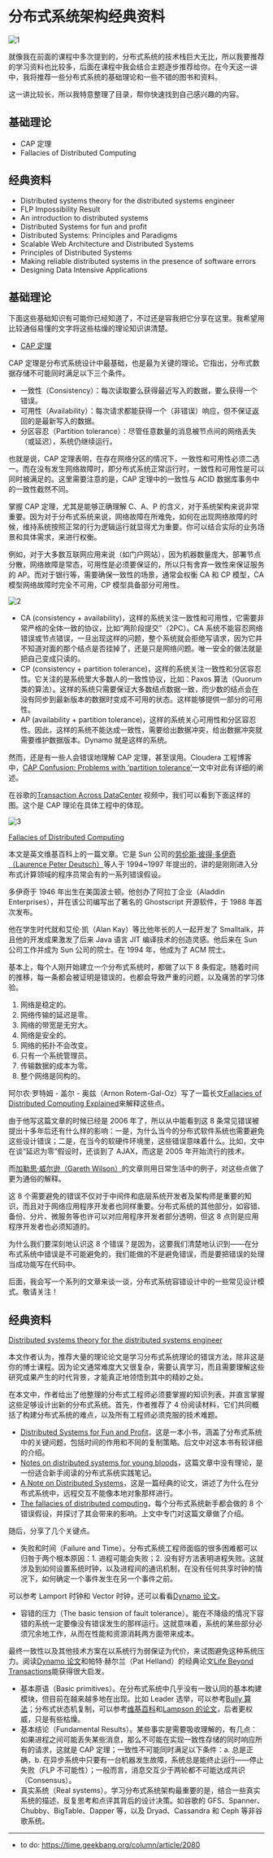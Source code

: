 # 分布式系统架构经典资料

![1](../img/028/1.png)

就像我在前面的课程中多次提到的，分布式系统的技术栈巨大无比，所以我要推荐的学习资料也比较多，后面在课程中我会结合主题逐步推荐给你。在今天这一讲中，我将推荐一些分布式系统的基础理论和一些不错的图书和资料。

这一讲比较长，所以我特意整理了目录，帮你快速找到自己感兴趣的内容。

## 基础理论

* CAP 定理
* Fallacies of Distributed Computing

## 经典资料

* Distributed systems theory for the distributed systems engineer
* FLP Impossibility Result
* An introduction to distributed systems
* Distributed Systems for fun and profit
* Distributed Systems: Principles and Paradigms
* Scalable Web Architecture and Distributed Systems
* Principles of Distributed Systems
* Making reliable distributed systems in the presence of software errors
* Designing Data Intensive Applications

## 基础理论

下面这些基础知识有可能你已经知道了，不过还是容我把它分享在这里。我希望用比较通俗易懂的文字将这些枯燥的理论知识讲清楚。

* [CAP 定理](https://en.wikipedia.org/wiki/CAP_theorem)

CAP 定理是分布式系统设计中最基础，也是最为关键的理论。它指出，分布式数据存储不可能同时满足以下三个条件。

* 一致性（Consistency）：每次读取要么获得最近写入的数据，要么获得一个错误。
* 可用性（Availability）：每次请求都能获得一个（非错误）响应，但不保证返回的是最新写入的数据。
* 分区容忍（Partition tolerance）：尽管任意数量的消息被节点间的网络丢失（或延迟），系统仍继续运行。

也就是说，CAP 定理表明，在存在网络分区的情况下，一致性和可用性必须二选一。而在没有发生网络故障时，即分布式系统正常运行时，一致性和可用性是可以同时被满足的。这里需要注意的是，CAP 定理中的一致性与 ACID 数据库事务中的一致性截然不同。

掌握 CAP 定理，尤其是能够正确理解 C、A、P 的含义，对于系统架构来说非常重要。因为对于分布式系统来说，网络故障在所难免，如何在出现网络故障的时候，维持系统按照正常的行为逻辑运行就显得尤为重要。你可以结合实际的业务场景和具体需求，来进行权衡。

例如，对于大多数互联网应用来说（如门户网站），因为机器数量庞大，部署节点分散，网络故障是常态，可用性是必须要保证的，所以只有舍弃一致性来保证服务的 AP。而对于银行等，需要确保一致性的场景，通常会权衡 CA 和 CP 模型，CA 模型网络故障时完全不可用，CP 模型具备部分可用性。

![2](../img/028/2.png)

* CA (consistency + availability)，这样的系统关注一致性和可用性，它需要非常严格的全体一致的协议，比如“两阶段提交”（2PC）。CA 系统不能容忍网络错误或节点错误，一旦出现这样的问题，整个系统就会拒绝写请求，因为它并不知道对面的那个结点是否挂掉了，还是只是网络问题。唯一安全的做法就是把自己变成只读的。
* CP (consistency + partition tolerance)，这样的系统关注一致性和分区容忍性。它关注的是系统里大多数人的一致性协议，比如：Paxos 算法（Quorum 类的算法）。这样的系统只需要保证大多数结点数据一致，而少数的结点会在没有同步到最新版本的数据时变成不可用的状态。这样能够提供一部分的可用性。
* AP (availability + partition tolerance)，这样的系统关心可用性和分区容忍性。因此，这样的系统不能达成一致性，需要给出数据冲突，给出数据冲突就需要维护数据版本。Dynamo 就是这样的系统。

然而，还是有一些人会错误地理解 CAP 定理，甚至误用。Cloudera 工程博客中，[CAP Confusion: Problems with ‘partition tolerance’](http://blog.cloudera.com/blog/2010/04/cap-confusion-problems-with-partition-tolerance/)一文中对此有详细的阐述。

在谷歌的[Transaction Across DataCenter](http://www.youtube.com/watch?v=srOgpXECblk) 视频中，我们可以看到下面这样的图。这个是 CAP 理论在具体工程中的体现。

![3](../img/028/3.png)

[Fallacies of Distributed Computing](http://en.wikipedia.org/wiki/Fallacies_of_distributed_computing)

本文是英文维基百科上的一篇文章。它是 Sun 公司的[劳伦斯·彼得·多伊奇（Laurence Peter Deutsch）](https://en.wikipedia.org/wiki/L_Peter_Deutsch)等人于 1994~1997 年提出的，讲的是刚刚进入分布式计算领域的程序员常会有的一系列错误假设。

多伊奇于 1946 年出生在美国波士顿。他创办了阿拉丁企业（Aladdin Enterprises），并在该公司编写出了著名的 Ghostscript 开源软件，于 1988 年首次发布。

他在学生时代就和艾伦·凯（Alan Kay）等比他年长的人一起开发了 Smalltalk，并且他的开发成果激发了后来 Java 语言 JIT 编译技术的创造灵感。他后来在 Sun 公司工作并成为 Sun 公司的院士。在 1994 年，他成为了 ACM 院士。

基本上，每个人刚开始建立一个分布式系统时，都做了以下 8 条假定。随着时间的推移，每一条都会被证明是错误的，也都会导致严重的问题，以及痛苦的学习体验。

1. 网络是稳定的。
2. 网络传输的延迟是零。
3. 网络的带宽是无穷大。
4. 网络是安全的。
5. 网络的拓扑不会改变。
6. 只有一个系统管理员。
7. 传输数据的成本为零。
8. 整个网络是同构的。

阿尔农·罗特姆 - 盖尔 - 奥兹（Arnon Rotem-Gal-Oz）写了一篇长文[Fallacies of Distributed Computing Explained](http://www.rgoarchitects.com/Files/fallacies.pdf)来解释这些点。

由于他写这篇文章的时候已经是 2006 年了，所以从中能看到这 8 条常见错误被提出十多年后还有什么样的影响：一是，为什么当今的分布式软件系统也需要避免这些设计错误；二是，在当今的软硬件环境里，这些错误意味着什么。比如，文中在谈“延迟为零”假设时，还谈到了 AJAX，而这是 2005 年开始流行的技术。

而[加勒思·威尔逊（Gareth Wilson）](http://blog.fogcreek.com/eight-fallacies-of-distributed-computing-tech-talk/)的文章则用日常生活中的例子，对这些点做了更为通俗的解释。

这 8 个需要避免的错误不仅对于中间件和底层系统开发者及架构师是重要的知识，而且对于网络应用程序开发者也同样重要。分布式系统的其他部分，如容错、备份、分片、微服务等也许可以对应用程序开发者部分透明，但这 8 点则是应用程序开发者也必须知道的。

为什么我们要深刻地认识这 8 个错误？是因为，这要我们清楚地认识到——在分布式系统中错误是不可能避免的，我们能做的不是避免错误，而是要把错误的处理当成功能写在代码中。

后面，我会写一个系列的文章来谈一谈，分布式系统容错设计中的一些常见设计模式。敬请关注！

## 经典资料

[Distributed systems theory for the distributed systems engineer](https://www.the-paper-trail.org/blog/distributed-systems-theory-for-the-distributed-systems-engineer/)

本文作者认为，推荐大量的理论论文是学习分布式系统理论的错误方法，除非这是你的博士课程。因为论文通常难度大又很复杂，需要认真学习，而且需要理解这些研究成果产生的时代背景，才能真正地领悟到其中的精妙之处。

在本文中，作者给出了他整理的分布式工程师必须要掌握的知识列表，并直言掌握这些足够设计出新的分布式系统。首先，作者推荐了 4 份阅读材料，它们共同概括了构建分布式系统的难点，以及所有工程师必须克服的技术难题。

* [Distributed Systems for Fun and Profit](https://book.mixu.net/distsys/)，这是一本小书，涵盖了分布式系统中的关键问题，包括时间的作用和不同的复制策略。后文中对这本书有较详细的介绍。
* [Notes on distributed systems for young bloods](https://www.somethingsimilar.com/2013/01/14/notes-on-distributed-systems-for-young-bloods/)，这篇文章中没有理论，是一份适合新手阅读的分布式系统实践笔记。
* [A Note on Distributed Systems](https://citeseerx.ist.psu.edu/viewdoc/summary?doi=10.1.1.41.7628)，这是一篇经典的论文，讲述了为什么在分布式系统中，远程交互不能像本地对象那样进行。
* [The fallacies of distributed computing](https://en.wikipedia.org/wiki/Fallacies_of_distributed_computing)，每个分布式系统新手都会做的 8 个错误假设，并探讨了其会带来的影响。上文中专门对这篇文章做了介绍。

随后，分享了几个关键点。

* 失败和时间（Failure and Time）。分布式系统工程师面临的很多困难都可以归咎于两个根本原因：1. 进程可能会失败；2. 没有好方法表明进程失败。这就涉及到如何设置系统时钟，以及进程间的通讯机制，在没有任何共享时钟的情况下，如何确定一个事件发生在另一个事件之前。

可以参考 Lamport 时钟和 Vector 时钟，还可以看看[Dynamo 论文](https://www.allthingsdistributed.com/files/amazon-dynamo-sosp2007.pdf)。

* 容错的压力（The basic tension of fault tolerance）。能在不降级的情况下容错的系统一定要像没有错误发生的那样运行。这就意味着，系统的某些部分必须冗余地工作，从而在性能和资源消耗两方面带来成本。

最终一致性以及其他技术方案在以系统行为弱保证为代价，来试图避免这种系统压力。阅读[Dynamo 论文](https://www.allthingsdistributed.com/files/amazon-dynamo-sosp2007.pdf)和帕特·赫尔兰（Pat Helland）的经典论文[Life Beyond Transactions](http://www.cloudtran.com/pdfs/LifeBeyondDistTRX.pdf)能获得很大启发。

* 基本原语（Basic primitives）。在分布式系统中几乎没有一致认同的基本构建模块，但目前在越来越多地在出现。比如 Leader 选举，可以参考[Bully 算法](https://en.wikipedia.org/wiki/Bully_algorithm)；分布式状态机复制，可以参考[维基百科](https://en.wikipedia.org/wiki/State_machine_replication)和[Lampson 的论文](https://www.microsoft.com/en-us/research/publication/how-to-build-a-highly-available-system-using-consensus/?from=http%3A%2F%2Fresearch.microsoft.com%2Fen-us%2Fum%2Fpeople%2Fblampson%2F58-consensus%2Facrobat.pdf)，后者更权威，只是有些枯燥。
* 基本结论（Fundamental Results）。某些事实是需要吸收理解的，有几点：如果进程之间可能丢失某些消息，那么不可能在实现一致性存储的同时响应所有的请求，这就是 CAP 定理；一致性不可能同时满足以下条件：a. 总是正确，b. 在异步系统中只要有一台机器发生故障，系统总是能终止运行——停止失败（FLP 不可能性）；一般而言，消息交互少于两轮都不可能达成共识（Consensus）。
* 真实系统（Real systems）。学习分布式系统架构最重要的是，结合一些真实系统的描述，反复思考和点评其背后的设计决策。如谷歌的 GFS、Spanner、Chubby、BigTable、Dapper 等，以及 Dryad、Cassandra 和 Ceph 等非谷歌系统。

---
* to do: https://time.geekbang.org/column/article/2080